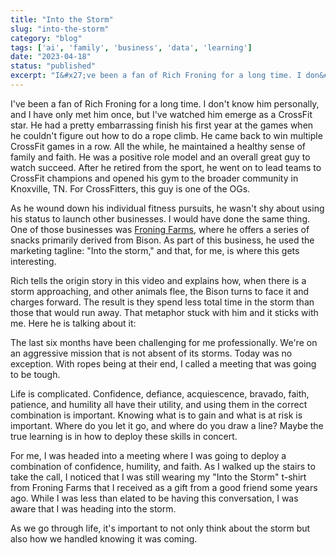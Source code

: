 ```yaml
---
title: "Into the Storm"
slug: "into-the-storm"
category: "blog"
tags: ['ai', 'family', 'business', 'data', 'learning']
date: "2023-04-18"
status: "published"
excerpt: "I&#x27;ve been a fan of Rich Froning for a long time. I don&#x27;t know him personally, and I have only met him once, but I&#x27;ve watched him emerge as a CrossFit star. He had a pretty embarrassing finish his f..."
---
```


I've been a fan of Rich Froning for a long time. I don't know him personally, and I have only met him once, but I've watched him emerge as a CrossFit star. He had a pretty embarrassing finish his first year at the games when he couldn't figure out how to do a rope climb. He came back to win multiple CrossFit games in a row. All the while, he maintained a healthy sense of family and faith. He was a positive role model and an overall great guy to watch succeed. After he retired from the sport, he went on to lead teams to CrossFit champions and opened his gym to the broader community in Knoxville, TN. For CrossFitters, this guy is one of the OGs.

As he wound down his individual fitness pursuits, he wasn't shy about using his status to launch other businesses. I would have done the same thing. One of those businesses was [Froning Farms](https://froningfarms.com), where he offers a series of snacks primarily derived from Bison. As part of this business, he used the marketing tagline: "Into the storm," and that, for me, is where this gets interesting.

Rich tells the origin story in this video and explains how, when there is a storm approaching, and other animals flee, the Bison turns to face it and charges forward. The result is they spend less total time in the storm than those that would run away. That metaphor stuck with him and it sticks with me. Here he is talking about it:

The last six months have been challenging for me professionally. We're on an aggressive mission that is not absent of its storms. Today was no exception. With ropes being at their end, I called a meeting that was going to be tough.

Life is complicated. Confidence, defiance, acquiescence, bravado, faith, patience, and humility all have their utility, and using them in the correct combination is important. Knowing what is to gain and what is at risk is important. Where do you let it go, and where do you draw a line? Maybe the true learning is in how to deploy these skills in concert.

For me, I was headed into a meeting where I was going to deploy a combination of confidence, humility, and faith. As I walked up the stairs to take the call, I noticed that I was still wearing my "Into the Storm" t-shirt from Froning Farms that I received as a gift from a good friend some years ago. While I was less than elated to be having this conversation, I was aware that I was heading into the storm.

As we go through life, it's important to not only think about the storm but also how we handled knowing it was coming.

